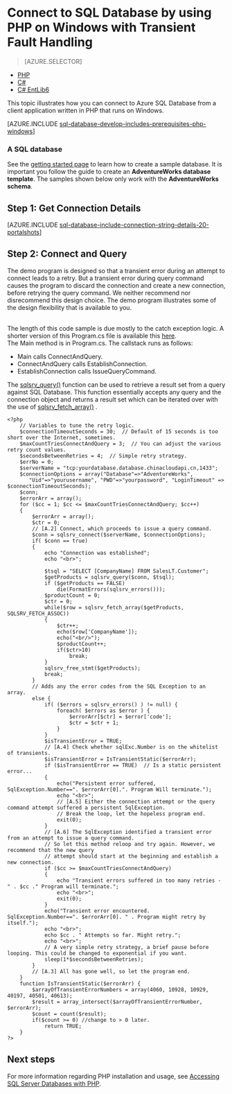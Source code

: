 <properties
	pageTitle="PHP retry logic to connect to SQL Database | Windows Azure"
	description="Presents a sample PHP program that connects to Azure SQL Database from a Windows client with transient fault handling, and provides links to the necessary software components needed by the client."
	services="sql-database"
	documentationCenter=""
	authors="meet-bhagdev"
	manager="jeffreyg"
	editor=""/>


<tags
	ms.service="sql-database"
	ms.date="12/17/2015"
	wacn.date=""/>


# Connect to SQL Database by using PHP on Windows with Transient Fault Handling


> [AZURE.SELECTOR]
- [PHP](/documentation/articles/sql-database-develop-php-retry-windows)
- [C#](/documentation/articles/sql-database-develop-csharp-retry-windows)
- [C# EntLib6](/documentation/articles/sql-database-develop-entlib-csharp-retry-windows)


This topic illustrates how you can connect to Azure SQL Database from a client application written in PHP that runs on Windows.


[AZURE.INCLUDE [sql-database-develop-includes-prerequisites-php-windows](../includes/sql-database-develop-includes-prerequisites-php-windows.md)]

### A SQL database

See the [getting started page](/documentation/articles/sql-database-get-started) to learn how to create a sample database.  It is important you follow the guide to create an **AdventureWorks database template**. The samples shown below only work with the **AdventureWorks schema**.


## Step 1: Get Connection Details

[AZURE.INCLUDE [sql-database-include-connection-string-details-20-portalshots](../includes/sql-database-include-connection-string-details-20-portalshots.md)]

## Step 2:  Connect and Query

The demo program is designed so that a transient error during an attempt to connect leads to a retry. But a transient error during query command causes the program to discard the connection and create a new connection, before retrying the query command. We neither recommend nor disrecommend this design choice. The demo program illustrates some of the design flexibility that is available to you.

<br>The length of this code sample is due mostly to the catch exception logic. A shorter version of this Program.cs file is available this [here](/documentation/articles/sql-database-develop-php-simple-windows).
<br>The Main method is in Program.cs. The callstack runs as follows:
* Main calls ConnectAndQuery.
* ConnectAndQuery calls EstablishConnection.
* EstablishConnection calls IssueQueryCommand.

The <!-- deleted by customization [sqlsrv_query()](http://php.net/manual/en/function.sqlsrv-query.php) --><!-- keep by customization: begin --> [sqlsrv_query()](http://php.net/manual/zh/function.sqlsrv-query.php) <!-- keep by customization: end --> function can be used to retrieve a result set from a query against SQL Database. This function essentially accepts any query and the connection object and returns a result set which can be iterated over with the use of <!-- deleted by customization [sqlsrv_fetch_array()](http://php.net/manual/en/function.sqlsrv-fetch-array.php) --><!-- keep by customization: begin --> [sqlsrv_fetch_array()](http://php.net/manual/zh/function.sqlsrv-fetch-array.php) <!-- keep by customization: end -->.

	<?php
		// Variables to tune the retry logic.  
		$connectionTimeoutSeconds = 30;  // Default of 15 seconds is too short over the Internet, sometimes.
		$maxCountTriesConnectAndQuery = 3;  // You can adjust the various retry count values.
		$secondsBetweenRetries = 4;  // Simple retry strategy.
		$errNo = 0;
		$serverName = "tcp:yourdatabase.database.chinacloudapi.cn,1433";
		$connectionOptions = array("Database"=>"AdventureWorks",
		   "Uid"=>"yourusername", "PWD"=>"yourpassword", "LoginTimeout" => $connectionTimeoutSeconds);
		$conn;
		$errorArr = array();
		for ($cc = 1; $cc <= $maxCountTriesConnectAndQuery; $cc++)
		{
		    $errorArr = array();
		    $ctr = 0;
		    // [A.2] Connect, which proceeds to issue a query command.
		    $conn = sqlsrv_connect($serverName, $connectionOptions);  
		    if( $conn == true)
		    {
		        echo "Connection was established";
		        echo "<br>";

		        $tsql = "SELECT [CompanyName] FROM SalesLT.Customer";
		        $getProducts = sqlsrv_query($conn, $tsql);
		        if ($getProducts == FALSE)
		            die(FormatErrors(sqlsrv_errors()));
		        $productCount = 0;
		        $ctr = 0;
		        while($row = sqlsrv_fetch_array($getProducts, SQLSRV_FETCH_ASSOC))
		        {   
		            $ctr++;
		            echo($row['CompanyName']);
		            echo("<br/>");
		            $productCount++;
		            if($ctr>10)
		                break;
		        }
		        sqlsrv_free_stmt($getProducts);
		        break;
		    }
		    // Adds any the error codes from the SQL Exception to an array.
		    else {  
		        if( ($errors = sqlsrv_errors() ) != null) {
		            foreach( $errors as $error ) {
		                $errorArr[$ctr] = $error['code'];
		                $ctr = $ctr + 1;
		            }
		        }
		        $isTransientError = TRUE;
		        // [A.4] Check whether sqlExc.Number is on the whitelist of transients.
		        $isTransientError = IsTransientStatic($errorArr);
		        if ($isTransientError == TRUE)  // Is a static persistent error...
		        {
		            echo("Persistent error suffered, SqlException.Number==". $errorArr[0].". Program Will terminate.");
		            echo "<br>";
		            // [A.5] Either the connection attempt or the query command attempt suffered a persistent SqlException.
		            // Break the loop, let the hopeless program end.
		            exit(0);
		        }
		        // [A.6] The SqlException identified a transient error from an attempt to issue a query command.
		        // So let this method reloop and try again. However, we recommend that the new query
		        // attempt should start at the beginning and establish a new connection.
		        if ($cc >= $maxCountTriesConnectAndQuery)
		        {
		            echo "Transient errors suffered in too many retries - " . $cc ." Program will terminate.";
		            echo "<br>";
		            exit(0);
		        }
		        echo("Transient error encountered.  SqlException.Number==". $errorArr[0]. " . Program might retry by itself.");  
		        echo "<br>";
		        echo $cc . " Attempts so far. Might retry.";
		        echo "<br>";
		        // A very simple retry strategy, a brief pause before looping. This could be changed to exponential if you want.
		        sleep(1*$secondsBetweenRetries);
		    }
		    // [A.3] All has gone well, so let the program end.
		}
		function IsTransientStatic($errorArr) {
		    $arrayOfTransientErrorNumbers = array(4060, 10928, 10929, 40197, 40501, 40613);
		    $result = array_intersect($arrayOfTransientErrorNumber, $errorArr);
		    $count = count($result);
		    if($count >= 0) //change to > 0 later.
		        return TRUE;
		}
	?>

## Next steps

For more information regarding PHP installation and usage, see [Accessing SQL Server Databases with PHP](http://technet.microsoft.com/zh-cn/library/cc793139.aspx).
